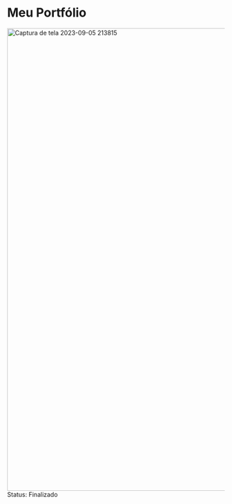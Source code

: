 # Meu Portfólio
<img width="1069" alt="Captura de tela 2023-09-05 213815" src="https://github.com/mariameir/meuportfolio/assets/52001215/2bcd7566-31f1-4bee-b472-cd234a369dcc">
Status: Finalizado
